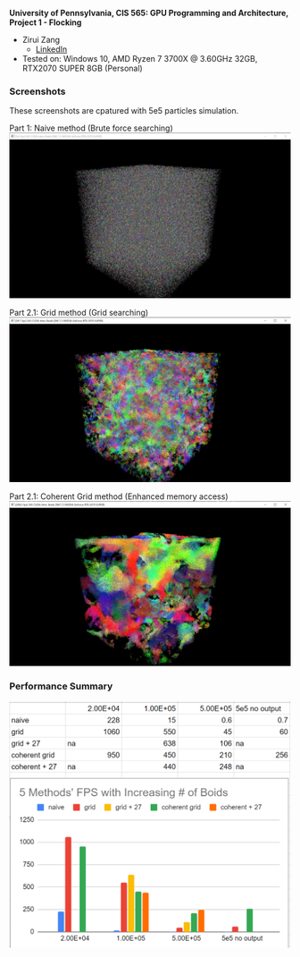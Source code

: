 **University of Pennsylvania, CIS 565: GPU Programming and Architecture,
Project 1 - Flocking**

* Zirui Zang
  * [LinkedIn](https://www.linkedin.com/in/zirui-zang/)
* Tested on: Windows 10, AMD Ryzen 7 3700X @ 3.60GHz 32GB, RTX2070 SUPER 8GB (Personal)

### Screenshots
These screenshots are cpatured with 5e5 particles simulation.

Part 1: Naive method (Brute force searching)
![Part 1](images/1-500000.png)

Part 2.1: Grid method (Grid searching)
![Part 2.1](images/2-500000.png)

Part 2.1: Coherent Grid method (Enhanced memory access)
![Part 2.1](images/3-500000.png)

### Performance Summary
![chart](images/chart.png)
